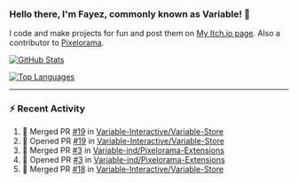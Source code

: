 ### Hello there, I'm Fayez, commonly known as Variable! 👋
I code and make projects for fun and post them on [My Itch.io page](https://variable-industries.itch.io/). Also a contributor to [Pixelorama](https://github.com/Orama-Interactive/Pixelorama).

[![GitHub Stats](https://github-readme-stats.vercel.app/api/?username=Variable-ind&show_icons=true&theme=merko)](https://github.com/anuraghazra/github-readme-stats)

[![Top Languages](https://github-readme-stats.vercel.app/api/top-langs/?username=Variable-ind&layout=compact&theme=merko)](https://github.com/anuraghazra/github-readme-stats)

---

### :zap: Recent Activity

<!--START_SECTION:activity-->
1. 🎉 Merged PR [#19](https://github.com/Variable-Interactive/Variable-Store/pull/19) in [Variable-Interactive/Variable-Store](https://github.com/Variable-Interactive/Variable-Store)
2. 💪 Opened PR [#19](https://github.com/Variable-Interactive/Variable-Store/pull/19) in [Variable-Interactive/Variable-Store](https://github.com/Variable-Interactive/Variable-Store)
3. 🎉 Merged PR [#3](https://github.com/Variable-ind/Pixelorama-Extensions/pull/3) in [Variable-ind/Pixelorama-Extensions](https://github.com/Variable-ind/Pixelorama-Extensions)
4. 💪 Opened PR [#3](https://github.com/Variable-ind/Pixelorama-Extensions/pull/3) in [Variable-ind/Pixelorama-Extensions](https://github.com/Variable-ind/Pixelorama-Extensions)
5. 🎉 Merged PR [#18](https://github.com/Variable-Interactive/Variable-Store/pull/18) in [Variable-Interactive/Variable-Store](https://github.com/Variable-Interactive/Variable-Store)
<!--END_SECTION:activity-->

<!--
**Variable-ind/Variable-ind** is a ✨ _special_ ✨ repository because its `README.md` (this file) appears on your GitHub profile.

Here are some ideas to get you started:
- 🌱 I’m currently studying at ...
- 🔭 I’m currently working on ...
- 👯 I’m looking to collaborate on ...
- 🤔 I’m looking for help with ...
- 💬 Ask me about ...
- 📫 How to reach me: ...
- ⚡ Fun fact: ...
-->
